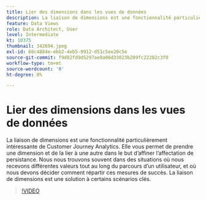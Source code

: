 ```yaml
---
title: Lier des dimensions dans les vues de données
description: La liaison de dimensions est une fonctionnalité particulièrement intéressante de Customer Journey Analytics. Elle vous permet de prendre une dimension et de la connecter à une autre… (Les descriptions doivent comporter entre 60 et 160 caractères)
feature: Data Views
role: Data Architect, User
level: Intermediate
kt: 10375
thumbnail: 342694.jpeg
exl-id: 60c4884e-ebb2-4eb5-9912-d51c5ee20c5e
source-git-commit: f9d82fd9d5297ae8a06d33023b209fc22282c3f0
workflow-type: tm+mt
source-wordcount: '0'
ht-degree: 0%

---
```


# Lier des dimensions dans les vues de données

La liaison de dimensions est une fonctionnalité particulièrement intéressante de Customer Journey Analytics. Elle vous permet de prendre une dimension et de la lier à une autre dans le but d’affiner l’affectation de persistance. Nous nous trouvons souvent dans des situations où nous recevons différentes valeurs tout au long du parcours d’un utilisateur, et où nous devons décider comment répartir ces mesures de succès. La liaison de dimensions est une solution à certains scénarios clés.

>[!VIDEO](https://video.tv.adobe.com/v/342694/?quality=12&learn=on)
